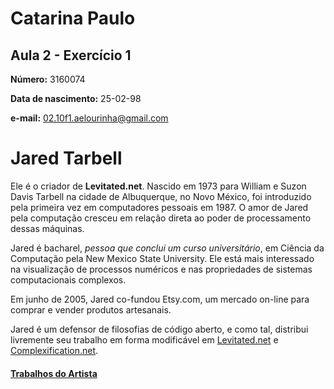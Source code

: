 # Catarina Paulo
## Aula 2 - Exercício 1

**Número:** 3160074

**Data de nascimento:** 25-02-98

**e-mail:** 02.10f1.aelourinha@gmail.com

# Jared Tarbell

Ele é o criador de **Levitated.net**. 
Nascido em 1973 para William e Suzon Davis Tarbell na cidade de Albuquerque, no Novo México, foi introduzido pela primeira vez em computadores pessoais em 1987. O amor de Jared pela computação cresceu em relação direta ao poder de processamento dessas máquinas.

Jared é bacharel, _pessoa que conclui um curso universitário_, em Ciência da Computação pela New Mexico State University. Ele está mais interessado na visualização de processos numéricos e nas propriedades de sistemas computacionais complexos.

Em junho de 2005, Jared co-fundou Etsy.com, um mercado on-line para comprar e vender produtos artesanais.

Jared é um defensor de filosofias de código aberto, e como tal, distribui livremente seu trabalho em forma modificável em [Levitated.net](http://levitated.net/) e [Complexification.net](http://www.complexification.net/gallery/).


#### [Trabalhos do Artista](http://directory.eliterature.org/works/)
